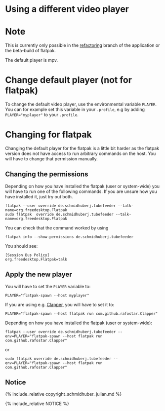 # Using a different video player

# Note

This is currently only possible in the [refactoring](https://github.com/Schmiddiii/Tubefeeder/pull/32) branch of the application or the beta-build of flatpak.

The default player is mpv.

# Change default player (not for flatpak)

To change the default video player, use the environmental variable `PLAYER`. You can for example set this variable in your `.profile`, e.g
by adding `PLAYER="myplayer"` to your `.profile`.

# Changing for flatpak

Changing the default player for the flatpak is a little bit harder as the flatpak version does not have access to run arbitrary commands on the host. You will have to change that permission manually. 

## Changing the permissions

Depending on how you have installed the flatpak (user or system-wide) you will have to run one of the following commands. If you are unsure how you have installed it, just try out both.

```
flatpak --user override de.schmidhuberj.tubefeeder --talk-name=org.freedesktop.Flatpak
sudo flatpak  override de.schmidhuberj.tubefeeder --talk-name=org.freedesktop.Flatpak
```

You can check that the command worked by using

```
flatpak info --show-permissions de.schmidhuberj.tubefeeder
```

You should see:

```
[Session Bus Policy]
org.freedesktop.Flatpak=talk
```

## Apply the new player

You will have to set the `PLAYER` variable to:

```
PLAYER="flatpak-spawn --host myplayer"
```

If you are using e.g. [Clapper](https://flathub.org/apps/details/com.github.rafostar.Clapper), you will have to set it to:

```
PLAYER="flatpak-spawn --host flatpak run com.github.rafostar.Clapper"
```
Depending on how you have installed the flatpak (user or system-wide):

```
flatpak --user override de.schmidhuberj.tubefeeder --env=PLAYER="flatpak-spawn --host flatpak run com.github.rafostar.Clapper"
```
or

```
sudo flatpak override de.schmidhuberj.tubefeeder --env=PLAYER="flatpak-spawn --host flatpak run com.github.rafostar.Clapper"
```

## Notice

{% include_relative copyright_schmidhuber_julian.md %}

{% include_relative NOTICE %}
